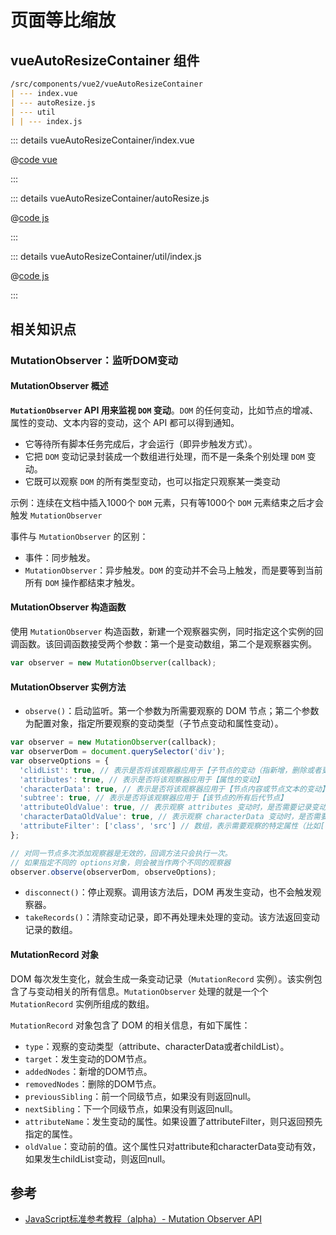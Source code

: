 # 页面等比缩放

## vueAutoResizeContainer 组件

```md
/src/components/vue2/vueAutoResizeContainer
| --- index.vue
| --- autoResize.js
| --- util
| | --- index.js
```

::: details vueAutoResizeContainer/index.vue

@[code vue](./files/Vue2Components/vueAutoResizeContainer/index.vue)

:::

::: details vueAutoResizeContainer/autoResize.js

@[code js](./files/Vue2Components/vueAutoResizeContainer/autoResize.js)

:::

::: details vueAutoResizeContainer/util/index.js

@[code js](./files/Vue2Components/vueAutoResizeContainer/util/index.js)

:::

## 相关知识点

### MutationObserver：监听DOM变动

#### MutationObserver 概述

**`MutationObserver` API 用来监视 `DOM` 变动**。`DOM` 的任何变动，比如节点的增减、属性的变动、文本内容的变动，这个 API 都可以得到通知。

- 它等待所有脚本任务完成后，才会运行（即异步触发方式）。
- 它把 `DOM` 变动记录封装成一个数组进行处理，而不是一条条个别处理 `DOM` 变动。
- 它既可以观察 `DOM` 的所有类型变动，也可以指定只观察某一类变动

示例：连续在文档中插入1000个 `DOM` 元素，只有等1000个 `DOM` 元素结束之后才会触发 `MutationObserver`

事件与 `MutationObserver` 的区别：

- 事件：同步触发。
- `MutationObserver`：异步触发。`DOM` 的变动并不会马上触发，而是要等到当前所有 `DOM` 操作都结束才触发。

#### MutationObserver 构造函数

使用 `MutationObserver` 构造函数，新建一个观察器实例，同时指定这个实例的回调函数。该回调函数接受两个参数：第一个是变动数组，第二个是观察器实例。

```javascript
var observer = new MutationObserver(callback);
```

#### MutationObserver 实例方法

- `observe()`：启动监听。第一个参数为所需要观察的 DOM 节点；第二个参数为配置对象，指定所要观察的变动类型（子节点变动和属性变动）。

```javascript
var observer = new MutationObserver(callback);
var observerDom = document.querySelector('div');
var observeOptions = {
  'clidList': true, // 表示是否将该观察器应用于【子节点的变动（指新增，删除或者更改）】
  'attributes': true, // 表示是否将该观察器应用于【属性的变动】
  'characterData': true, // 表示是否将该观察器应用于【节点内容或节点文本的变动】
  'subtree': true, // 表示是否将该观察器应用于【该节点的所有后代节点】
  'attributeOldValue': true, // 表示观察 attributes 变动时，是否需要记录变动前的属性值
  'characterDataOldValue': true, // 表示观察 characterData 变动时，是否需要记录变动前的值
  'attributeFilter': ['class', 'src'] // 数组，表示需要观察的特定属性（比如['class', 'src']）
};

// 对同一节点多次添加观察器是无效的，回调方法只会执行一次。
// 如果指定不同的 options对象，则会被当作两个不同的观察器
observer.observe(observerDom, observeOptions);
```

- `disconnect()`：停止观察。调用该方法后，DOM 再发生变动，也不会触发观察器。
- `takeRecords()`：清除变动记录，即不再处理未处理的变动。该方法返回变动记录的数组。

#### MutationRecord 对象

DOM 每次发生变化，就会生成一条变动记录（`MutationRecord` 实例）。该实例包含了与变动相关的所有信息。`MutationObserver` 处理的就是一个个 `MutationRecord` 实例所组成的数组。

`MutationRecord` 对象包含了 DOM 的相关信息，有如下属性：

- `type`：观察的变动类型（attribute、characterData或者childList）。
- `target`：发生变动的DOM节点。
- `addedNodes`：新增的DOM节点。
- `removedNodes`：删除的DOM节点。
- `previousSibling`：前一个同级节点，如果没有则返回null。
- `nextSibling`：下一个同级节点，如果没有则返回null。
- `attributeName`：发生变动的属性。如果设置了attributeFilter，则只返回预先指定的属性。
- `oldValue`：变动前的值。这个属性只对attribute和characterData变动有效，如果发生childList变动，则返回null。

## 参考

- [JavaScript标准参考教程（alpha）- Mutation Observer API](https://javascript.ruanyifeng.com/dom/mutationobserver.html#toc1)
